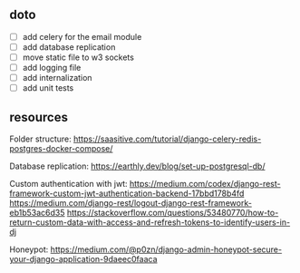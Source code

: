 ## doto

- [ ] add celery for the email module
- [ ] add database replication
- [ ] move static file to w3 sockets
- [ ] add logging file
- [ ] add internalization
- [ ] add unit tests

## resources

Folder structure:
https://saasitive.com/tutorial/django-celery-redis-postgres-docker-compose/

Database replication:
https://earthly.dev/blog/set-up-postgresql-db/

Custom authentication with jwt:
https://medium.com/codex/django-rest-framework-custom-jwt-authentication-backend-17bbd178b4fd
https://medium.com/django-rest/logout-django-rest-framework-eb1b53ac6d35
https://stackoverflow.com/questions/53480770/how-to-return-custom-data-with-access-and-refresh-tokens-to-identify-users-in-dj

Honeypot:
https://medium.com/@p0zn/django-admin-honeypot-secure-your-django-application-9daeec0faaca
